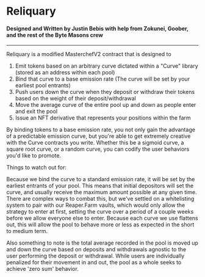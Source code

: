 # Reliquary
#### Designed and Written by Justin Bebis with help from Zokunei, Goober, and the rest of the Byte Masons crew
---
Reliquary is a modified MasterchefV2 contract that is designed to
1) Emit tokens based on an arbitrary curve dictated within a "Curve" library (stored as an address within each pool)
2) Bind that curve to a base emission rate (The curve will be set by your earliest pool entrants)
3) Push users down the curve when they deposit or withdraw their tokens based on the weight of their deposit/withdrawal
4) Move the average curve of the entire pool up and down as people enter and exit the pool
5) Issue an NFT derivative that represents your positions within the farm

By binding tokens to a base emission rate, you not only gain the advantage of a predictable emission curve, but you're able
to get extremely creative with the Curve contracts you write. Whether this be a sigmoid curve, a square root curve, or a
random curve, you can codify the user behaviors you'd like to promote.

Things to watch out for:

Because we bind the curve to a standard emission rate, it will be set by the earliest entrants of your pool. This means
that initial depositors will set the curve, and usually receive the maximum amount possible at any given time.
There are complex ways to combat this, but we've settled on a whitelisting system to pair with our Reaper.Farm
vaults, which would only allow the strategy to enter at first, setting the curve over a period of a couple weeks
before we allow everyone else to enter. Because each curve we use flattens out, this will allow the pool to behave
more or less as expected in the short to medium term.

Also something to note is the total average recorded in the pool is moved up and down the curve based on deposits
and withdrawals agnostic to the user performing the deposit or withdrawal. While users are individually penalized for
their movement in and out, the pool as a whole seeks to achieve 'zero sum' behavior.


